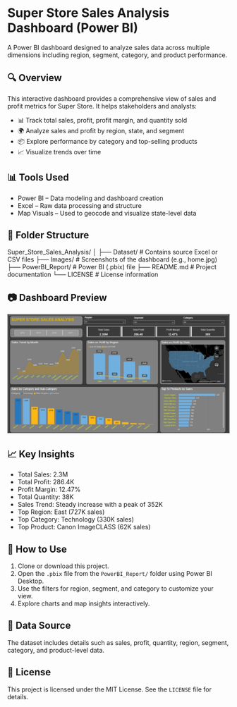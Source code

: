 # Super Store Sales Analysis Dashboard (Power BI)

A Power BI dashboard designed to analyze sales data across multiple dimensions including region, segment, category, and product performance.

## 🔍 Overview
This interactive dashboard provides a comprehensive view of sales and profit metrics for Super Store. It helps stakeholders and analysts:

- 📊 Track total sales, profit, profit margin, and quantity sold
- 🌍 Analyze sales and profit by region, state, and segment
- 📦 Explore performance by category and top-selling products
- 📈 Visualize trends over time

## 📊 Tools Used
- Power BI – Data modeling and dashboard creation
- Excel – Raw data processing and structure
- Map Visuals – Used to geocode and visualize state-level data

## 📁 Folder Structure
Super_Store_Sales_Analysis/
│
├── Dataset/               # Contains source Excel or CSV files
├── Images/                # Screenshots of the dashboard (e.g., home.jpg)
├── PowerBI_Report/        # Power BI (.pbix) file
├── README.md              # Project documentation
└── LICENSE                # License information

## 📷 Dashboard Preview

![Super Store Sales Analysis Dashboard](Images/home.jpg)

## 📈 Key Insights
- Total Sales: 2.3M
- Total Profit: 286.4K
- Profit Margin: 12.47%
- Total Quantity: 38K
- Sales Trend: Steady increase with a peak of 352K
- Top Region: East (727K sales)
- Top Category: Technology (330K sales)
- Top Product: Canon ImageCLASS (62K sales)

## 📎 How to Use
1. Clone or download this project.
2. Open the `.pbix` file from the `PowerBI_Report/` folder using Power BI Desktop.
3. Use the filters for region, segment, and category to customize your view.
4. Explore charts and map insights interactively.

## 🧾 Data Source
The dataset includes details such as sales, profit, quantity, region, segment, category, and product-level data.

## 📜 License
This project is licensed under the MIT License. See the `LICENSE` file for details.